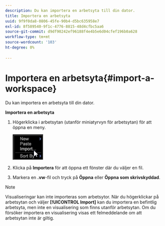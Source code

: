 ```yaml
---
description: Du kan importera en arbetsyta till din dator.
title: Importera en arbetsyta
uuid: 9f9f0da8-0806-45fe-90b4-d5bc635958e7
exl-id: 8f589540-9f1c-4776-8815-48d4cfbc5aa6
source-git-commit: d9df90242ef96188f4e4b5e6d04cfef196b0a628
workflow-type: tm+mt
source-wordcount: '103'
ht-degree: 0%

---
```


# Importera en arbetsyta{#import-a-workspace}

Du kan importera en arbetsyta till din dator.

**Importera en arbetsyta**

1. Högerklicka i arbetsytan (utanför miniatyrvyn för arbetsytan) för att öppna en meny.

   ![](assets/import_workspace.png)

1. Klicka på **Importera** för att öppna ett fönster där du väljer en fil.
1. Markera en **.vw**-fil och tryck på **Öppna** eller **Öppna som skrivskyddad**.

>[!NOTE]
>
>Visualiseringar kan inte importeras som arbetsytor. När du högerklickar på arbetsytan och väljer **[!UICONTROL Import]** kan du importera en befintlig arbetsyta, men inte en visualisering som finns utanför arbetsytan. Om du försöker importera en visualisering visas ett felmeddelande om att arbetsytan inte är giltig.

